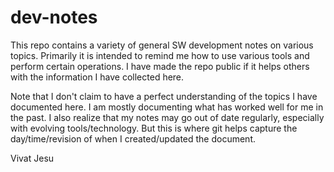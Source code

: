 # dev-notes
This repo contains a variety of general SW development notes on various topics. Primarily it is intended to remind me how to use various tools and perform certain operations. I have made the repo public if it helps others with the information I have collected here.

Note that I don't claim to have a perfect understanding of the topics I have documented here. I am mostly documenting what has worked well for me in the past. I also realize that my notes may go out of date regularly, especially with evolving tools/technology. But this is where git helps capture the day/time/revision of when I created/updated the document.

Vivat Jesu

